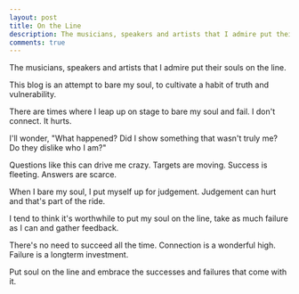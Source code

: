 ```yaml
---
layout: post
title: On the Line
description: The musicians, speakers and artists that I admire put their souls on the line.
comments: true
---
```

The musicians, speakers and artists that I admire put their souls on the line.

This blog is an attempt to bare my soul, to cultivate a habit of truth and vulnerability.

There are times where I leap up on stage to bare my soul and fail.  I don't connect.  It hurts.

I'll wonder, "What happened?  Did I show something that wasn't truly me? Do they dislike who I am?"

Questions like this can drive me crazy.  Targets are moving.  Success is fleeting.  Answers are scarce.

When I bare my soul, I put myself up for judgement.  Judgement can hurt and that's part of the ride.

I tend to think it's worthwhile to put my soul on the line, take as much failure as I can and gather feedback.

There's no need to succeed all the time.  Connection is a wonderful high.  Failure is a longterm investment.

Put soul on the line and embrace the successes and failures that come with it.
